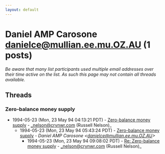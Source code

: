 ```yaml
---
layout: default
---
```


# Daniel AMP Carosone <danielce@mullian.ee.mu.OZ.AU> (1 posts)

_Be aware that many list participants used multiple email addresses over their time active on the list. As such this page may not contain all threads available._

## Threads

### Zero-balance money supply
+ 1994-05-23 (Mon, 23 May 94 04:13:21 PDT) - [Zero-balance money supply](/archive/1994/05/d2a1e7f6d28195a866e1ac296d8ba9b7f50b3b5cfcfe5fec00448f1694f9444b) - _nelson@crynwr.com (Russell Nelson)_
  + 1994-05-23 (Mon, 23 May 94 05:43:24 PDT) - [Zero-balance money supply](/archive/1994/05/5c7ea20fcffb32ae84d27128290762b8c7e0123322d2457e4b6d8061002eb4b1) - _Daniel AMP Carosone \<danielce@mullian.ee.mu.OZ.AU\>_
    + 1994-05-23 (Mon, 23 May 94 09:08:02 PDT) - [Re: Zero-balance money supply](/archive/1994/05/216532171cc2a2c90f16e2576a45c1ecc94d48cd916a25864df946883525958c) - _nelson@crynwr.com (Russell Nelson)_

